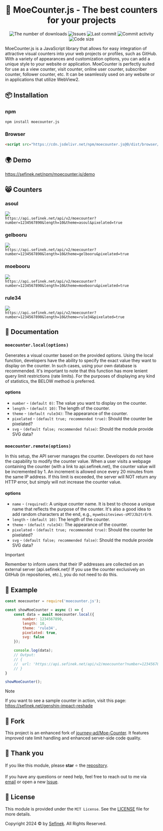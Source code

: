 <div align="center">
    <h1>🔢 MoeCounter.js - The best counters for your projects</h1>
    <a href="https://www.npmjs.com/package/moecounter.js" target="_blank" title="moecounter.js - npm" style="text-decoration:none">
        <img src="https://img.shields.io/npm/dt/moecounter.js.svg?maxAge=3600" alt="The number of downloads">
        <img src="https://img.shields.io/github/issues/sefinek24/moecounter.js" alt="Issues">
        <img src="https://img.shields.io/github/last-commit/sefinek24/moecounter.js" alt="Last commit">
        <img src="https://img.shields.io/github/commit-activity/w/sefinek24/moecounter.js" alt="Commit activity">
        <img src="https://img.shields.io/github/languages/code-size/sefinek24/moecounter.js" alt="Code size">
    </a>
</div>


MoeCounter.js is a JavaScript library that allows for easy integration of attractive visual counters into your web projects or profiles, such as GitHub.
With a variety of appearances and customization options, you can add a unique style to your website or application.
MoeCounter is perfectly suited for use as a view counter, visit counter, online user counter, subscriber counter, follower counter, etc.
It can be seamlessly used on any website or in applications that utilize WebView2.

## 📦 Installation
### npm
```bash
npm install moecounter.js
```
### Browser
```html
<script src="https://cdn.jsdelivr.net/npm/moecounter.js@0/dist/browser/moecounter.min.js"></script>
```


## 🌍 Demo
https://sefinek.net/npm/moecounter.js/demo


## 😸 Counters
### asoul
![](https://api.sefinek.net/api/v2/moecounter?number=1234567890&length=10&theme=asoul&pixelated=true)  \
`https://api.sefinek.net/api/v2/moecounter?number=1234567890&length=10&theme=asoul&pixelated=true`

### gelbooru
![](https://api.sefinek.net/api/v2/moecounter?number=1234567890&length=10&theme=gelbooru&pixelated=true)  \
`https://api.sefinek.net/api/v2/moecounter?number=1234567890&length=10&theme=gelbooru&pixelated=true`

### moebooru
![](https://api.sefinek.net/api/v2/moecounter?number=1234567890&length=10&theme=moebooru&pixelated=true)  \
`https://api.sefinek.net/api/v2/moecounter?number=1234567890&length=10&theme=moebooru&pixelated=true`

### rule34
![](https://api.sefinek.net/api/v2/moecounter?number=1234567890&length=10&theme=rule34&pixelated=true)  \
`https://api.sefinek.net/api/v2/moecounter?number=1234567890&length=10&theme=rule34&pixelated=true`


## 📃 Documentation
### `moecounter.local(options)`
Generates a visual counter based on the provided options.
Using the local function, developers have the ability to specify the exact value they want to display on the counter.
In such cases, using your own database is recommended.
It's important to note that this function has more lenient query limit restrictions (rate limits).
For the purposes of displaying any kind of statistics, the BELOW method is preferred.

#### options
* `number` - `(default 0)`: The value you want to display on the counter.
* `length` - `(default 10)`: The length of the counter.
* `theme` - `(default rule34)`: The appearance of the counter.
* `pixelated` - `(default true; recommended true)`: Should the counter be pixelated?
* `svg` - `(default false; recommended false)`: Should the module provide SVG data?

### `moecounter.remote(options)`
In this setup, the API server manages the counter.
Developers do not have the capability to modify the counter value.
When a user visits a webpage containing the counter (with a link to api.sefinek.net), the counter value will be incremented by 1.
An increment is allowed once every 20 minutes from the same IP address.
If this limit is exceeded, the server will NOT return any HTTP error, but simply will not increase the counter value.

#### options
* `name` - `(required)`: A unique counter name. It is best to choose a unique name that reflects the purpose of the counter. It's also a good idea to add random characters at the end, e.g., `mywebsiteviews-sM7JJb2trEr9`.
* `length` - `(default 10)`: The length of the counter.
* `theme` - `(default rule34)`: The appearance of the counter.
* `pixelated` - `(default true; recommended true)`: Should the counter be pixelated?
* `svg` - `(default false; recommended false)`: Should the module provide SVG data?

> [!IMPORTANT]  
Remember to inform users that their IP addresses are collected on an external server (api.sefinek.net)! If you use the counter exclusively on GitHub (in repositories, etc.), you do not need to do this.


## 🤔 Example
```js
const moecounter = require('moecounter.js');

const showMoeCounter = async () => {
	const data = await moecounter.local({
		number: 1234567890,
		length: 10,
		theme: 'rule34',
		pixelated: true,
		svg: false
	});

	console.log(data);
	// Output:
	// {
	// 	url: 'https://api.sefinek.net/api/v2/moecounter?number=1234567890&length=10&theme=rule34&pixelated=true&svg=false'
	// }
}

showMoeCounter();
```

> [!NOTE]  
> If you want to see a sample counter in action, visit this page: https://sefinek.net/genshin-impact-reshade


## 🍴 Fork
This project is an enhanced fork of [journey-ad/Moe-Counter](https://github.com/journey-ad/Moe-Counter).
It features improved rate limit handling and enhanced server-side code quality.


## 💙 Thank you
If you like this module, please **star** ⭐ the [repository](https://github.com/sefinek24/moecounter.js).

If you have any questions or need help, feel free to reach out to me via [email](https://sefinek.net) or open a new [Issue](https://github.com/sefinek24/moecounter.js/issues).


## 🔑 License
This module is provided under the `MIT License`. See the [LICENSE](LICENSE) file for more details.

Copyright 2024 © by [Sefinek](https://sefinek.net). All Rights Reserved.